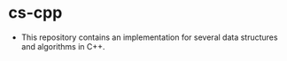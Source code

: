 # cs-cpp
- This repository contains an implementation for several data structures and algorithms in C++.
